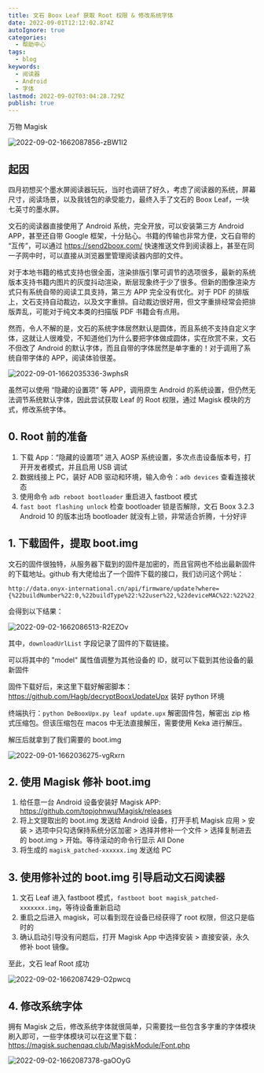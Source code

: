 ```yaml
---
title: 文石 Boox Leaf 获取 Root 权限 & 修改系统字体
date: 2022-09-01T12:12:02.874Z
autoIgnore: true
categories:
  - 帮助中心
tags:
  - blog
keywords:
  - 阅读器
  - Android
  - 字体
lastmod: 2022-09-02T03:04:28.729Z
publish: true
---
```


万物 Magisk

![2022-09-02-1662087856-zBW1I2](https://static.sumblog.cn/Pic/2022-09-02-1662087856-zBW1I2.png)

<!-- more -->

## 起因

四月初想买个墨水屏阅读器玩玩，当时也调研了好久，考虑了阅读器的系统，屏幕尺寸，阅读场景，以及我钱包的承受能力，最终入手了文石的 Boox Leaf，一块七英寸的墨水屏。

文石的阅读器直接使用了 Android 系统，完全开放，可以安装第三方 Android APP，甚至还自带 Google 框架，十分贴心。书籍的传输也非常方便，文石自带的 “互传”，可以通过 <https://send2boox.com/> 快速推送文件到阅读器上，甚至在同一子网中时，可以直接从浏览器里管理阅读器内部的文件。

对于本地书籍的格式支持也很全面，渲染排版引擎可调节的选项很多，最新的系统版本支持书籍内图片的灰度抖动渲染，断层现象终于少了很多。但新的图像渲染方式只有系统自带的阅读工具支持，第三方 APP 完全没有优化。对于 PDF 的排版上，文石支持自动裁边，以及文字重排。自动裁边很好用，但文字重排经常会把排版弄乱，可能对于纯文本类的扫描版 PDF 书籍会有点用。

然而，令人不解的是，文石的系统字体居然默认是圆体，而且系统不支持自定义字体，这就让人很难受，不知道他们为什么要把字体做成圆体，实在欣赏不来，文石不但改了 Android 的默认字体，而且自带的字体居然是单字重的！对于调用了系统自带字体的 APP，阅读体验很差。

![2022-09-01-1662035336-3wphsR](https://static.sumblog.cn/Pic/2022-09-01-1662035336-3wphsR.png)

虽然可以使用 “隐藏的设置项” 等 APP，调用原生 Android 的系统设置，但仍然无法调节系统默认字体，因此尝试获取 Leaf 的 Root 权限，通过 Magisk 模块的方式，修改系统字体。

## 0. Root 前的准备

1. 下载 App：“隐藏的设置项” 进入 AOSP 系统设置，多次点击设备版本号，打开开发者模式，并且启用 USB 调试
2. 数据线接上 PC，装好 ADB 驱动和环境，输入命令：`adb devices` 查看连接状态
3. 使用命令 `adb reboot bootloader` 重启进入 fastboot 模式
4. `fast boot flashing unlock` 检查 bootloader 锁是否解除，文石 Boox 3.2.3 Android 10 的版本出场 bootloader 就没有上锁，非常适合折腾，十分好评

## 1. 下载固件，提取 boot.img

文石的固件很独特，从服务器下载到的固件是加密的，而且官网也不给出最新固件的下载地址。github 有大佬给出了一个固件下载的接口，我们访问这个网址：

```
http://data.onyx-international.cn/api/firmware/update?where={%22buildNumber%22:0,%22buildType%22:%22user%22,%22deviceMAC%22:%22%22,%22lang%22:%22zh_CN%22,%22model%22:%22Leaf%22,%22submodel%22:%22%22,%22fingerprint%22:%22%22}
```

会得到以下结果：

![2022-09-02-1662086513-R2EZOv](https://static.sumblog.cn/Pic/2022-09-02-1662086513-R2EZOv.png)

其中，`downloadUrlList` 字段记录了固件的下载链接。

可以将其中的 "model" 属性值调整为其他设备的 ID，就可以下载到其他设备的最新固件

固件下载好后，来这里下载好解密脚本：<https://github.com/Hagb/decryptBooxUpdateUpx> 装好 python 环境

终端执行：`python DeBooxUpx.py leaf update.upx` 解密固件包，解密出 zip 格式压缩包。但该压缩包在 macos 中无法直接解压，需要使用 Keka 进行解压。

解压后就拿到了我们需要的 boot.img

![2022-09-01-1662036275-vgRxrn](https://static.sumblog.cn/Pic/2022-09-01-1662036275-vgRxrn.png)

## 2. 使用 Magisk 修补 boot.img 

1. 给任意一台 Android 设备安装好 Magisk APP: <https://github.com/topjohnwu/Magisk/releases>
2. 将上文提取出的 boot.img 发送给 Android 设备，打开手机 Magisk 应用 > 安装 > 选项中只勾选保持系统分区加密 > 选择并修补一个文件 > 选择复制进去的 boot.img > 开始。等待滚动的命令行显示 All Done
3. 将生成的 `magisk_patched-xxxxxx.img` 发送给 PC

## 3. 使用修补过的 boot.img 引导启动文石阅读器

1. 文石 Leaf 进入 fastboot 模式，`fastboot boot magisk_patched-xxxxxxx.img`，等待设备重新启动
2. 重启之后进入 magisk，可以看到现在设备已经获得了 root 权限，但这只是临时的
3. 确认启动引导没有问题后，打开 Magisk App 中选择安装 > 直接安装，永久修补 boot 镜像。

至此，文石 leaf Root 成功

![2022-09-02-1662087429-O2pwcq](https://static.sumblog.cn/Pic/2022-09-02-1662087429-O2pwcq.png)

## 4. 修改系统字体

拥有 Magisk 之后，修改系统字体就很简单，只需要找一些包含多字重的字体模块刷入即可，一些字体模块可以在这里下载：<https://magisk.suchenqaq.club/MagiskModule/Font.php>

![2022-09-02-1662087378-gaOOyG](https://static.sumblog.cn/Pic/2022-09-02-1662087378-gaOOyG.png)
